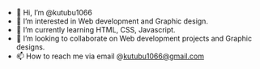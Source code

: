 - 👋 Hi, I’m @kutubu1066
- 👀 I’m interested in Web development and Graphic design.
- 🌱 I’m currently learning HTML, CSS, Javascript.
- 💞️ I’m looking to collaborate on Web development projects and Graphic designs.
- 📫 How to reach me via email @kutubu1066@gmail.com

<!---
kutubu1066/kutubu1066 is a ✨ special ✨ repository because its `README.md` (this file) appears on your GitHub profile.
You can click the Preview link to take a look at your changes.

--->
